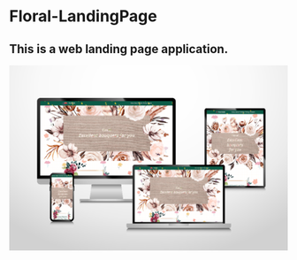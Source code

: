 # Floral-LandingPage

## This is a web landing page application.

![screenshot](./assets/images/screenshot.png)
